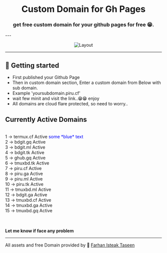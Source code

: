 <h1 align="center">Custom Domain for Gh Pages</h1>
<h3 align="center">get free custom domain for your github pages for free 😁.</h3>
---

<p align="center">
  <img alt="Layout" src="rv.png">
</p>

---

## :rocket: Getting started

- First published your Github Page
- Then in custom domain section, Enter a custom domain from Below with sub domain. 
- Example 'yoursubdomain.piru.cf'
- wait few minit and visit the link..😁😁 enjoy
- All domains are cloud flare protected, so need to worry..

## Currently Active Domains
<br>
1 -> termux.cf Active <span style="color:blue">some *blue* text</span>  <br>
2 -> bdgit.gq Active <br>
3 -> bdgit.ml Active <br>
4 -> bdgit.tk Active <br>
5 -> ghub.gq Active <br>
6 -> tmuxbd.tk Active <br>
7 -> piru.cf Active <br>
8 -> piru.ga Active <br>
9 -> piru.ml Active <br>
10 -> piru.tk Active <br>
11 -> tmuxbd.ml Active <br>
12 -> bdgit.ga Active <br>
13 -> tmuxbd.cf Active <br>
14 -> tmuxbd.ga Active <br>
15 -> tmuxbd.gq Active <br>

<br><br>
**Let me know if face any problem**

---
All assets and free Domain provided by :wave: [Farhan Isteak Taseen ](https://tas33n.github.io/)
